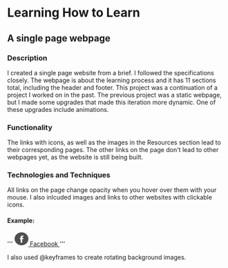 # Learning How to Learn
## A single page webpage

### Description

I created a single page website from a brief. I followed the specifications closely. The webpage is about the learning process and it has 11 sections total, including the header and footer. This project was a continuation of a project I worked on in the past. The previous project was a static webpage, but I made some upgrades that made this iteration more dynamic. One of these upgrades include animations.

### Functionality

The links with icons, as well as the images in the Resources section lead to their corresponding pages. The other links on the page don't lead to other webpages yet, as the website is still being built.

### Technologies and Techniques

All links on the page change opacity when you hover over them with your mouse. I also inlcuded images and links to other websites with clickable icons.

#### Example:

'''
                    <a class="footer__link link_hover" href="https://facebook.com">
                      <img
                       class="footer__social-icon"
                       src="./images/facebook_color_white.svg"
                       alt="facebook">
                      Facebook
                    </a>
'''

I also used @keyframes to create rotating background images.
